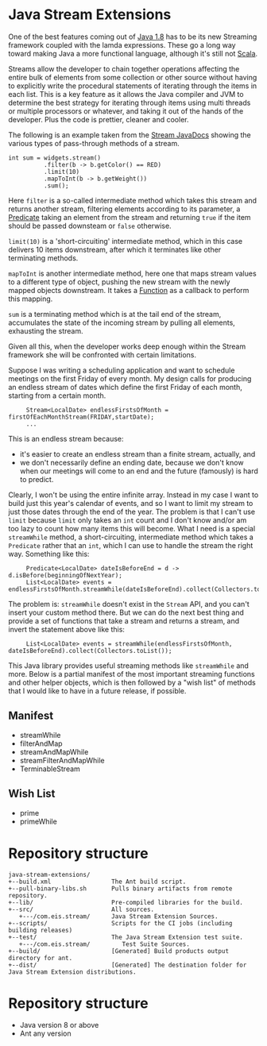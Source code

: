 # Java Stream Extensions

One of the best features coming out of [Java 1.8](http://docs.oracle.com/javase/8/docs/api/) has to be its new Streaming framework coupled with the lamda expressions. These go a long way toward making Java a more functional language, although it's still
not [Scala](http://www.scala-lang.org).

Streams allow the developer to chain together operations affecting the entire bulk of elements from some collection or other source without having to explicitly write the procedural statements of iterating through the items in each list. This is a key feature as it allows the Java compiler and JVM to determine the best strategy for iterating through items using multi threads or multiple processors or whatever, and taking it out of the hands of the developer.  Plus the code is prettier, cleaner and cooler.

The following is an  example taken from the [Stream JavaDocs](http://docs.oracle.com/javase/8/docs/api/java/util/stream/package-summary.html) showing the various types of pass-through methods of a stream.
```
int sum = widgets.stream()
          .filter(b -> b.getColor() == RED)
          .limit(10)
          .mapToInt(b -> b.getWeight())
          .sum();
```
Here `filter` is a so-called intermediate method which takes this stream and returns another stream, filtering elements according to its parameter, a  [Predicate](http://docs.oracle.com/javase/8/docs/api/java/util/function/Predicate.html) taking an element from the stream and returning `true` if the item should be passed downsteam or `false` otherwise.

`limit(10)` is a 'short-circuiting' intermediate method, which in this case delivers 10 items downstream, after which it terminates like other terminating methods.

`mapToInt` is another intermediate method, here one that maps stream values to a different type of object, pushing the new stream with the newly mapped objects downstream. It takes a [Function](http://docs.oracle.com/javase/8/docs/api/java/util/function/Function.html) as a callback to perform this mapping.

`sum` is a terminating method which is at the tail end of the stream, accumulates the state of the incoming stream by pulling all elements, exhausting the stream.

Given all this, when the developer works deep enough within the Stream framework she will be confronted with certain limitations.

Suppose I was writing a scheduling application and want to schedule meetings on the first Friday of every month.  My design calls for producing an endless stream of dates which define the first Friday of each month, starting from a certain month. 
```
     Stream<LocalDate> endlessFirstsOfMonth = firstOfEachMonthStream(FRIDAY,startDate);
     ...
```
This is an endless stream because:
* it's easier to create an endless stream than a finite stream, actually, and 
* we don't necessarily define an ending date, because we don't know when our meetings will come to an end and the future (famously) is hard to predict.

Clearly, I won't be using the entire infinite array. Instead in my case I want to build just this year's calendar of events, and so I want to limit my stream to just those dates through the end of the year. The problem is that I can't use `limit` because `limit` only takes an `int` count and I don't know and/or am too lazy to count how many items this will become.
What I need is a special `streamWhile` method, a short-circuiting, intermediate method which takes a `Predicate` rather that an `int`, which I can use to handle the stream the right way. Something like this:
```
     Predicate<LocalDate> dateIsBeforeEnd = d -> d.isBefore(beginningOfNextYear);
     List<LocalDate> events = endlessFirstsOfMonth.streamWhile(dateIsBeforeEnd).collect(Collectors.toList());
```
The problem is: `streamWhile` doesn't exist in the `Stream` API, and you can't insert your custom method there.
But we can do the next best thing and provide a set of functions that take a stream and returns a stream, and invert the statement above like this:
```
     List<LocalDate> events = streamWhile(endlessFirstsOfMonth, dateIsBeforeEnd).collect(Collectors.toList());
```
This Java library provides useful streaming methods like `streamWhile` and more. Below is a partial manifest of the most important streaming functions and other helper objects, which is then followed by a "wish list" of methods that I would like to have in a future release, if possible.

## Manifest

* streamWhile
* filterAndMap
* streamAndMapWhile
* streamFilterAndMapWhile
* TerminableStream

## Wish List

* prime
* primeWhile

# Repository structure

```
java-stream-extensions/
+--build.xml                 The Ant build script.
+--pull-binary-libs.sh       Pulls binary artifacts from remote repository.
+--lib/                      Pre-compiled libraries for the build.
+--src/                      All sources.
   +---/com.eis.stream/      Java Stream Extension Sources.
+--scripts/                  Scripts for the CI jobs (including building releases)
+--test/                     The Java Stream Extension test suite.
   +---/com.eis.stream/         Test Suite Sources.
+--build/                    [Generated] Build products output directory for ant.
+--dist/                     [Generated] The destination folder for Java Stream Extension distributions.
```

# Repository structure

* Java version 8 or above
* Ant any version

